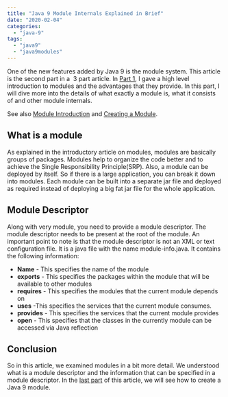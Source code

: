 ```yaml
---
title: "Java 9 Module Internals Explained in Brief"
date: "2020-02-04"
categories: 
  - "java-9"
tags: 
  - "java9"
  - "java9modules"
---
```


One of the new features added by Java 9 is the module system. This article is the second part in a  3 part article. In [Part 1](https://learnjava.co.in/java-9-modules-introduction/), I gave a high level introduction to modules and the advantages that they provide. In this part, I will dive more into the details of what exactly a module is, what it consists of and other module internals.

See also [Module Introduction](https://learnjava.co.in/java-9-modules-introduction/) and [Creating a Module](https://learnjava.co.in/creating-a-java-9-module/).

## What is a module

As explained in the introductory article on modules, modules are basically groups of packages. Modules help to organize the code better and to achieve the Single Responsibility Principle(SRP). Also, a module can be deployed by itself. So if there is a large application, you can break it down into modules. Each module can be built into a separate jar file and deployed as required instead of deploying a big fat jar file for the whole application.

## Module Descriptor

Along with very module, you need to provide a module descriptor. The module descriptor needs to be present at the root of the module. An important point to note is that the module descriptor is not an XML or text configuration file. It is a java file with the name module-info.java. It contains the following information:

- **Name** - This specifies the name of the module
- **exports** - This specifies the packages within the module that will be available to other modules
- **requires** - This specifies the modules that the current module depends on
- **uses** -This specifies the services that the current module consumes.
- **provides** - This specifies the services that the current module provides
- **open** - This specifies that the classes in the currently module can be accessed via Java reflection

## Conclusion

So in this article, we examined modules in a bit more detail. We understood what is a module descriptor and the information that can be specified in a module descriptor. In the [last part](https://learnjava.co.in/creating-a-java-9-module/) of this article, we will see how to create a Java 9 module.
